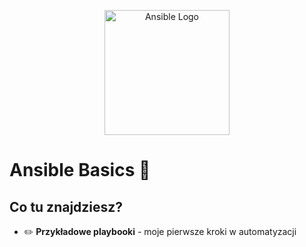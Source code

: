 <p align="center">
  <img src="https://joshrnoll.com/ansiblelogo.png" width="200" alt="Ansible Logo">
</p>

# Ansible Basics 🐍

## Co tu znajdziesz?
- ✏️ **Przykładowe playbooki** - moje pierwsze kroki w automatyzacji
